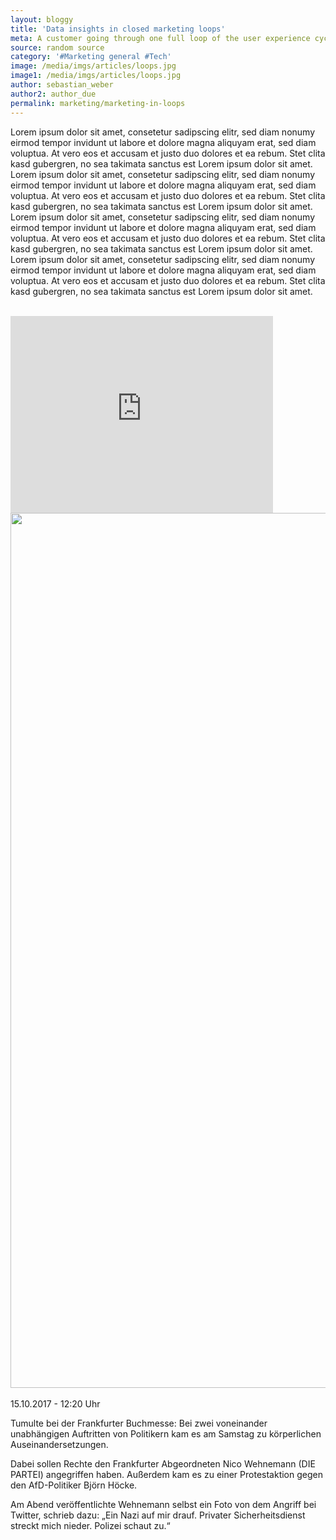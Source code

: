 ```yaml
---
layout: bloggy
title: 'Data insights in closed marketing loops'
meta: A customer going through one full loop of the user experience cycle can give valueable insights for a company - if it is capable of setting up a closed environment and mopping up the most releant customer information.
source: random source
category: '#Marketing general #Tech'
image: /media/imgs/articles/loops.jpg
image1: /media/imgs/articles/loops.jpg
author: sebastian_weber
author2: author_due
permalink: marketing/marketing-in-loops
---
```


Lorem ipsum dolor sit amet, consetetur sadipscing elitr, sed diam nonumy eirmod tempor invidunt ut labore et dolore magna aliquyam erat, sed diam voluptua. At vero eos et accusam et justo duo dolores et ea rebum. Stet clita kasd gubergren, no sea takimata sanctus est Lorem ipsum dolor sit amet. Lorem ipsum dolor sit amet, consetetur sadipscing elitr, sed diam nonumy eirmod tempor invidunt ut labore et dolore magna aliquyam erat, sed diam voluptua. At vero eos et accusam et justo duo dolores et ea rebum. Stet clita kasd gubergren, no sea takimata sanctus est Lorem ipsum dolor sit amet.
Lorem ipsum dolor sit amet, consetetur sadipscing elitr, sed diam nonumy eirmod tempor invidunt ut labore et dolore magna aliquyam erat, sed diam voluptua. At vero eos et accusam et justo duo dolores et ea rebum. Stet clita kasd gubergren, no sea takimata sanctus est Lorem ipsum dolor sit amet. Lorem ipsum dolor sit amet, consetetur sadipscing elitr, sed diam nonumy eirmod tempor invidunt ut labore et dolore magna aliquyam erat, sed diam voluptua. At vero eos et accusam et justo duo dolores et ea rebum. Stet clita kasd gubergren, no sea takimata sanctus est Lorem ipsum dolor sit amet.
<br>
<br>
<iframe width="420" height="315" src="http://www.youtube.com/embed/dQw4w9WgXcQ" frameborder="0" allowfullscreen></iframe>
<br>
<img src="{{page.image1}}" style="height: 35vh;">
<br>
<br>
15.10.2017 - 12:20 Uhr

Tumulte bei der Frankfurter Buchmesse: Bei zwei voneinander unabhängigen Auftritten von Politikern kam es am Samstag zu körperlichen Auseinandersetzungen.

Dabei sollen Rechte den Frankfurter Abgeordneten Nico Wehnemann (DIE PARTEI) angegriffen haben. Außerdem kam es zu einer Protestaktion gegen den AfD-Politiker Björn Höcke.

Am Abend veröffentlichte Wehnemann selbst ein Foto von dem Angriff bei Twitter, schrieb dazu: „Ein Nazi auf mir drauf. Privater Sicherheitsdienst streckt mich nieder. Polizei schaut zu.“




